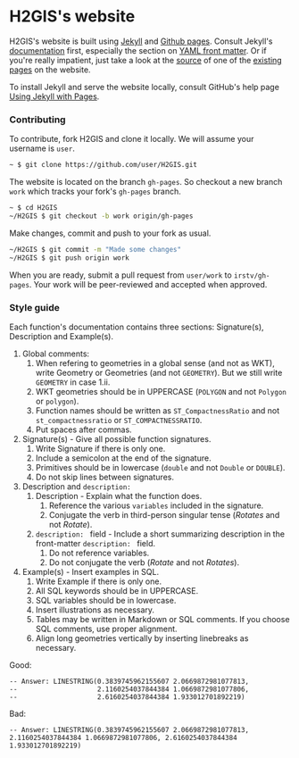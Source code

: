 # H2GIS's website

H2GIS's website is built using [Jekyll](http://jekyllrb.com) and [Github
pages](http://pages.github.com/). Consult Jekyll's
[documentation](http://jekyllrb.com/docs/home/) first, especially the section
on [YAML front matter](http://jekyllrb.com/docs/frontmatter/). Or if you're
really impatient, just take a look at the
[source](https://raw2.github.com/orbisgis/h2gis/gh-pages/docs/dev/h2spatial-ext/ST_Rotate.md)
of one of the [existing
pages](http://www.h2gis.org/docs/dev/h2spatial-ext/ST_Rotate/) on the website.

To install Jekyll and serve the website locally, consult GitHub's help page
[Using Jekyll with
Pages](https://help.github.com/articles/using-jekyll-with-pages).

### Contributing

To contribute, fork H2GIS and clone it locally. We will assume your username is
`user`.

```bash
~ $ git clone https://github.com/user/H2GIS.git
```

The website is located on the branch `gh-pages`. So checkout a new branch
`work` which tracks your fork's `gh-pages` branch.

```bash
~ $ cd H2GIS
~/H2GIS $ git checkout -b work origin/gh-pages
```

Make changes, commit and push to your fork as usual.

```bash
~/H2GIS $ git commit -m "Made some changes"
~/H2GIS $ git push origin work
```

When you are ready, submit a pull request from `user/work` to `irstv/gh-pages`.
Your work will be peer-reviewed and accepted when approved.

### Style guide

Each function's documentation contains three sections: Signature(s),
Description and Example(s).

1. Global comments:
    1. When refering to geometries in a global sense (and not as WKT), write
       Geometry or Geometries (and not `GEOMETRY`). But we still write
       `GEOMETRY` in case 1.ii.
    1. WKT geometries should be in UPPERCASE (`POLYGON` and not `Polygon` or
       `polygon`).
    1. Function names should be written as `ST_CompactnessRatio` and not
       `st_compactnessratio` or `ST_COMPACTNESSRATIO`.
    1. Put spaces after commas.
1. Signature(s) - Give all possible function signatures.
    1. Write Signature if there is only one.
    1. Include a semicolon at the end of the signature.
    1. Primitives should be in lowercase (`double` and not `Double` or
       `DOUBLE`).
    1. Do not skip lines between signatures.
1. Description and `description: `
    1. Description - Explain what the function does.
        1. Reference the various `variables` included in the signature.
        1. Conjugate the verb in third-person singular tense (*Rotates* and not *Rotate*).
    1. `description: ` field - Include a short summarizing description in the
       front-matter `description: ` field.
        1. Do not reference variables.
        1. Do not conjugate the verb (*Rotate* and not *Rotates*).
1. Example(s) - Insert examples in SQL.
    1. Write Example if there is only one.
    1. All SQL keywords should be in UPPERCASE.
    1. SQL variables should be in lowercase.
    1. Insert illustrations as necessary.
    1. Tables may be written in Markdown or SQL comments. If you choose SQL
       comments, use proper alignment.
    1. Align long geometries vertically by inserting linebreaks as necessary.

Good:
```mysql
-- Answer: LINESTRING(0.3839745962155607 2.0669872981077813,
--                    2.1160254037844384 1.0669872981077806,
--                    2.6160254037844384 1.933012701892219)
```

Bad:
```mysql
-- Answer: LINESTRING(0.3839745962155607 2.0669872981077813, 2.1160254037844384 1.0669872981077806, 2.6160254037844384 1.933012701892219)
```
